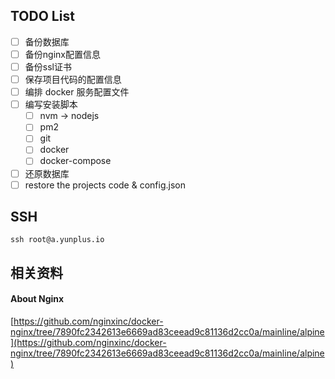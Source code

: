 ## TODO List

- [ ] 备份数据库
- [ ] 备份nginx配置信息
- [ ] 备份ssl证书
- [ ] 保存项目代码的配置信息
- [ ] 编排 docker 服务配置文件
- [ ] 编写安装脚本
  - [ ] nvm -> nodejs
  - [ ] pm2
  - [ ] git 
  - [ ] docker
  - [ ] docker-compose
- [ ] 还原数据库
- [ ] restore the projects code & config.json

## SSH

`ssh root@a.yunplus.io`

## 相关资料

#### About Nginx

[https://github.com/nginxinc/docker-nginx/tree/7890fc2342613e6669ad83ceead9c81136d2cc0a/mainline/alpine](https://github.com/nginxinc/docker-nginx/tree/7890fc2342613e6669ad83ceead9c81136d2cc0a/mainline/alpine)